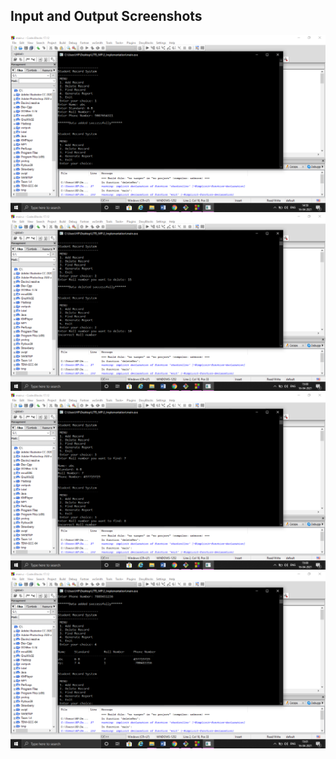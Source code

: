 ## Input and Output Screenshots
![SS1](https://github.com/thesingh07/259733-Mini-Project/blob/master/5_ImagesAndVideos/ss1.png)
![SS2](https://github.com/thesingh07/259733-Mini-Project/blob/master/5_ImagesAndVideos/ss2.png)
![SS3](https://github.com/thesingh07/259733-Mini-Project/blob/master/5_ImagesAndVideos/ss3.png)
![SS4](https://github.com/thesingh07/259733-Mini-Project/blob/master/5_ImagesAndVideos/ss4.png)
